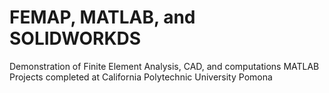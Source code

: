 # FEMAP, MATLAB, and SOLIDWORKDS
Demonstration of Finite Element Analysis, CAD, and computations MATLAB Projects completed at California Polytechnic University Pomona
